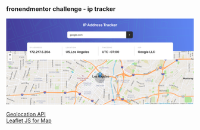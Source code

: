 ### fronendmentor challenge - ip tracker

![Design Captured](https://github.com/AikeNyanLynnOo/ip-tracker/blob/main/public/assets/images/capture.png "Screen Capture")

[Geolocation API](https://geo.ipify.org/ "Geolocation API")  
[Leaflet JS for Map](https://leafletjs.com/ "LeafletJS for map")
